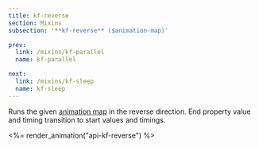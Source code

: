 ```yaml
---
title: kf-reverse
section: Mixins
subsection: '**kf-reverse** ($animation-map)'

prev:
  link: /mixins/kf-parallel
  name: kf-parallel

next:
  link: /mixins/kf-sleep
  name: kf-sleep
---
```

Runs the given [animation map](/guide/animation-maps) in the reverse direction. End property value and timing transition to start values and timings.

<%= render_animation("api-kf-reverse") %>


